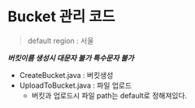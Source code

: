 # Bucket 관리 코드

>default region : 서울

***버킷이름 생성시 대문자 불가 특수문자 불가***

* CreateBucket.java : 버킷생성
* UploadToBucket.java : 파일 업로드 
	- 버킷과 업로드시 파일 path는 default로 정해져있다.

